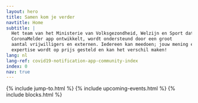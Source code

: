 ```yaml
---
layout: hero
title: Samen kom je verder
navtitle: Home
subtitle: |
  Het team van het Ministerie van Volksgezondheid, Welzijn en Sport dat de
  CoronaMelder app ontwikkelt, wordt ondersteund door een groot
  aantal vrijwilligers en externen. Iedereen kan meedoen; jouw mening en
  expertise wordt op prijs gesteld en kan het verschil maken!
lang: nl
lang-ref: covid19-notification-app-community-index
index: 0
nav: true
---
```

{% include jump-to.html %}
{% include upcoming-events.html %}
{% include blocks.html %}
